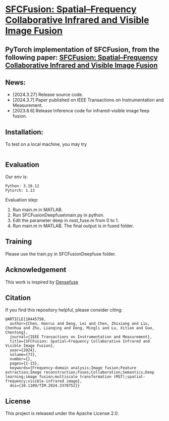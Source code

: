 # [SFCFusion: Spatial–Frequency Collaborative Infrared and Visible Image Fusion](https://ieeexplore.ieee.org/document/10445750)

PyTorch implementation of SFCFusion, from the following paper:
[SFCFusion: Spatial–Frequency Collaborative Infrared and Visible Image Fusion](https://ieeexplore.ieee.org/document/10445750)
---
## News:
- [2024.3.27] Release source code.
- [2024.3.7] Paper published on IEEE Transactions on Instrumentation and Measurement. 
- [2023.8.6] Release Inference code for infrared-visible image feep fusion.
## Installation:
To test on a local machine, you may try
```python

```
## Evaluation
Our env is:
```
Python: 3.10.12
Pytorch: 1.13
```

Evaluation step:
1. Run main.m in MATLAB.
2. Run SFCFusionDeepfuse\main.py in python.
3. Edit the parameter deep in nsst_fuse.m from 0 to 1.
4. Run main.m in MATLAB. The final output is in fused folder.
## Training
Please use the train.py in SFCFusionDeepfuse folder.

## Acknowledgement
This work is inspired by [Densefuse](https://github.com/hli1221/imagefusion_densefuse)

## Citation
If you find this repository helpful, please consider citing:
```
@ARTICLE{10445750,
  author={Chen, Hanrui and Deng, Lei and Chen, Zhixiang and Liu, Chenhua and Zhu, Lianqing and Dong, Mingli and Lu, Xitian and Guo, Chentong},
  journal={IEEE Transactions on Instrumentation and Measurement}, 
  title={SFCFusion: Spatial–Frequency Collaborative Infrared and Visible Image Fusion}, 
  year={2024},
  volume={73},
  number={},
  pages={1-15},
  keywords={Frequency-domain analysis;Image fusion;Feature extraction;Image reconstruction;Fuses;Collaboration;Semantics;Deep learning;image fusion;multiscale transformation (MST);spatial-frequency;visible-infrared image},
  doi={10.1109/TIM.2024.3370752}}

```
## License
This project is released under the Apache License 2.0.

